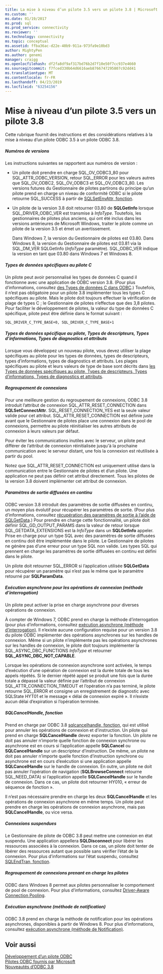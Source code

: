 ```yaml
---
title: La mise à niveau d’un pilote 3.5 vers un pilote 3.8 | Microsoft Docs
ms.custom: ''
ms.date: 01/19/2017
ms.prod: sql
ms.prod_service: connectivity
ms.reviewer: ''
ms.technology: connectivity
ms.topic: conceptual
ms.assetid: ffba36ac-d22e-40b9-911a-973fa9e10bd3
author: MightyPen
ms.author: genemi
manager: craigg
ms.openlocfilehash: df2fa8df9af317bd76b2d7f10e50f7cc937e4660
ms.sourcegitcommit: f7fced330b64d6616aeb8766747295807c92dd41
ms.translationtype: MT
ms.contentlocale: fr-FR
ms.lasthandoff: 04/23/2019
ms.locfileid: "63254156"
---
```

# <a name="upgrading-a-35-driver-to-a-38-driver"></a>Mise à niveau d’un pilote 3.5 vers un pilote 3.8
Cette rubrique fournit des instructions et des considérations relatives à la mise à niveau d’un pilote ODBC 3.5 à un pilote ODBC 3.8.  
  
##### <a name="version-numbers"></a>Numéros de versions  
 Les instructions suivantes se rapportent aux numéros de version :  
  
-   Un pilote doit prendre en charge SQL_OV_ODBC3_80 pour SQL_ATTR_ODBC_VERSION, retour SQL_ERROR pour les valeurs autres que SQL_OV_ODBC2, SQL_OV_ODBC3 et SQL_OV_ODBC3_80. Les versions futures du Gestionnaire de pilotes partirons du principe qu’un pilote prend en charge un niveau de conformité ODBC si le pilote retourne SQL_SUCCESS à partir de [SQLSetEnvAttr, fonction](../../../odbc/reference/syntax/sqlsetenvattr-function.md).  
  
-   Un pilote de la version 3.8 doit retourner 03.80 de **SQLGetInfo** lorsque SQL_DRIVER_ODBC_VER est transmise à *InfoType*. Toutefois, les gestionnaires de pilotes plus anciens, qui ont été inclus dans les versions antérieures de Microsoft Windows, traiter le pilote comme un pilote de la version 3.5 et émet un avertissement.  
  
     Dans Windows 7, la version du Gestionnaire de pilotes est 03.80. Dans Windows 8, la version du Gestionnaire de pilotes est 03.81 via la SQL_DM_VER SQLGetInfo (*InfoType* paramètre). SQL_ODBC_VER indique la version en tant que 03.80 dans Windows 7 et Windows 8.  
  
##### <a name="driver-specific-c-data-types"></a>Types de données spécifiques au pilote C  
 Un pilote peut avoir personnalisé les types de données C quand il fonctionne avec une application de ODBC version 3.8. (Pour plus d’informations, consultez [des Types de données C dans ODBC](../../../odbc/reference/develop-app/c-data-types-in-odbc.md).) Toutefois, il n’est pas obligatoire pour un pilote 3.8 implémenter tous les types C spécifiques au pilote. Mais le pilote doit toujours effectuer la vérification de plage de types C ; le Gestionnaire de pilotes n’effectue que des 3,8 pilotes. Pour faciliter le développement de pilotes, la valeur du type de données C spécifique, pilote peut être définie dans le format suivant :  
  
```  
SQL_DRIVER_C_TYPE_BASE+0, SQL_DRIVER_C_TYPE_BASE+1  
```  
  
##### <a name="driver-specific-data-types-descriptor-types-information-types-diagnostic-types-and-attributes"></a>Types de données spécifique au pilote, Types de descripteurs, Types d’informations, Types de diagnostics et attributs  
 Lorsque vous développez un nouveau pilote, vous devez utiliser la plage spécifiques au pilote pour les types de données, types de descripteurs, types d’informations, types de diagnostics et attributs. Les plages spécifiques au pilote et leurs valeurs de type de base sont décrits dans [les Types de données spécifiques au pilote, Types de descripteurs, Types d’informations, Types de diagnostics et attributs](../../../odbc/reference/develop-app/driver-specific-data-types-descriptor-information-diagnostic.md).  
  
##### <a name="connection-pooling"></a>Regroupement de connexions  
 Pour une meilleure gestion du regroupement de connexions, ODBC 3.8 introduit l’attribut de connexion SQL_ATTR_RESET_CONNECTION dans **SQLSetConnectAttr**. SQL_RESET_CONNECTION_YES est la seule valeur valide pour cet attribut. SQL_ATTR_RESET_CONNECTION est définie juste avant que le Gestionnaire de pilotes place une connexion dans le pool de connexions, permettre au pilote réinitialiser les autres attributs de connexion à leurs valeurs par défaut.  
  
 Pour éviter les communications inutiles avec le serveur, un pilote peut différer de l’attribut de connexion réinitialisée jusqu'à la prochaine communication avec le serveur distant, une fois la connexion est réutilisée à partir du pool.  
  
 Notez que SQL_ATTR_RESET_CONNECTION est uniquement utilisé dans la communication entre le Gestionnaire de pilotes et d’un pilote. Une application ne peut pas définir cet attribut directement. Tous les pilotes de la version 3.8 doivent implémenter cet attribut de connexion.  
  
##### <a name="streamed-output-parameters"></a>Paramètres de sortie diffusées en continu  
 ODBC version 3.8 introduit des paramètres de sortie diffusées en continu, un moyen plus évolutif pour récupérer les paramètres de sortie. (Pour plus d’informations, consultez [récupération des paramètres de sortie à l’aide de SQLGetData](../../../odbc/reference/develop-app/retrieving-output-parameters-using-sqlgetdata.md).) Pour prendre en charge cette fonctionnalité, un pilote doit définir SQL_GD_OUTPUT_PARAMS dans la valeur de retour lorsque SQL_GETDATA_EXTENSIONS est la *InfoType* dans un **SQLGetInfo** appeler. Prise en charge pour un type SQL avec des paramètres de sortie diffusées en continu doit être implémentée dans le pilote. Le Gestionnaire de pilotes ne génère pas d’une erreur pour un type SQL non valide. Les types SQL qui prennent en charge les paramètres de sortie diffusées en continu est défini dans le pilote.  
  
 Un pilote doit retourner SQL_ERROR si l’application utilisée **SQLGetData** pour récupérer un paramètre qui n’est pas le même que le paramètre retourné par **SQLParamData**.  
  
##### <a name="asynchronous-execution-for-connection-operations-polling-method"></a>Exécution asynchrone pour les opérations de connexion (méthode d’interrogation)  
 Un pilote peut activer la prise en charge asynchrone pour diverses opérations de connexion.  
  
 À compter de Windows 7, ODBC prend en charge la méthode d’interrogation (pour plus d’informations, consultez [exécution asynchrone (méthode d’interrogation)](../../../odbc/reference/develop-app/asynchronous-execution-polling-method.md). Il n’existe aucune configuration requise pour un version 3.8 du pilote ODBC implémenter des opérations asynchrones sur les handles de connexion. Même si un pilote n’implémente pas les opérations asynchrones sur les handles de connexion, le pilote doit toujours implémenter la SQL_ASYNC_DBC_FUNCTIONS *InfoType* et retourner **SQL_ASYNC_DBC_NOT_CAPABLE**.  
  
 Lorsque les opérations de connexion asynchrone sont activées, le temps d’exécution d’une opération de connexion est la durée totale de tous les appels répétés. Si le dernier répété appel se produit une fois que la durée totale a dépassé la valeur définie par l’attribut de connexion SQL_ATTR_CONNECTION_TIMEOUT et l’opération n’a pas terminé, le pilote retourne SQL_ERROR et consigne un enregistrement de diagnostic avec SQLState HYT01 et le message « délai de connexion expiré ». Il n’existe aucun délai d’expiration si l’opération terminée.  
  
##### <a name="sqlcancelhandle-function"></a>SQLCancelHandle, fonction  
 Prend en charge par ODBC 3.8 [sqlcancelhandle, fonction](../../../odbc/reference/syntax/sqlcancelhandle-function.md), qui est utilisé pour annuler les opérations de connexion et d’instruction. Un pilote qui prend en charge **SQLCancelHandle** devez exporter la fonction. Un pilote ne doit pas annuler n’importe quelle fonction de connexion synchrone ou asynchrone est en cours si l’application appelle **SQLCancel** ou **SQLCancelHandle** sur un descripteur d’instruction. De même, un pilote ne doit pas annuler n’importe quelle fonction d’instruction synchrone ou asynchrone est en cours d’exécution si une application appelle **SQLCancelHandle** sur le handle de connexion. En outre, un pilote ne doit pas annuler l’opération de navigation (**SQLBrowseConnect** retourne SQL_NEED_DATA) si l’application appelle **SQLCancelHandle** sur le handle de connexion. Dans ce cas, un pilote doit retourner HY010, « erreur de séquence de fonction ».  
  
 Il n’est pas nécessaire prendre en charge les deux **SQLCancelHandle** et les opérations de connexion asynchrone en même temps. Un pilote peut prendre en charge les opérations de connexion asynchrone, mais pas **SQLCancelHandle**, ou vice versa.  
  
##### <a name="suspended-connections"></a>Connexions suspendues  
 Le Gestionnaire de pilote de ODBC 3.8 peut mettre une connexion en état suspendu. Une application appellera **SQLDisconnect** pour libérer les ressources associées à la connexion. Dans ce cas, un pilote doit tenter de libérer des ressources autant que possible sans vérifier l’état de la connexion. Pour plus d’informations sur l’état suspendu, consultez [SQLEndTran, fonction](../../../odbc/reference/syntax/sqlendtran-function.md).  
  
##### <a name="driver-aware-connection-pooling"></a>Regroupement de connexions prenant en charge les pilotes  
 ODBC dans Windows 8 permet aux pilotes personnaliser le comportement de pool de connexion. Pour plus d’informations, consultez [Driver-Aware Connection Pooling](../../../odbc/reference/develop-app/driver-aware-connection-pooling.md).  
  
##### <a name="asynchronous-execution-notification-method"></a>Exécution asynchrone (méthode de notification)  
 ODBC 3.8 prend en charge la méthode de notification pour les opérations asynchrones, disponibles à partir de Windows 8. Pour plus d’informations, consultez [exécution asynchrone (méthode de Notification)](../../../odbc/reference/develop-app/asynchronous-execution-notification-method.md).  
  
## <a name="see-also"></a>Voir aussi  
 [Développement d’un pilote ODBC](../../../odbc/reference/develop-driver/developing-an-odbc-driver.md)   
 [Pilotes ODBC fournis par Microsoft](../../../odbc/microsoft/microsoft-supplied-odbc-drivers.md)   
 [Nouveautés d’ODBC 3.8](../../../odbc/reference/what-s-new-in-odbc-3-8.md)
